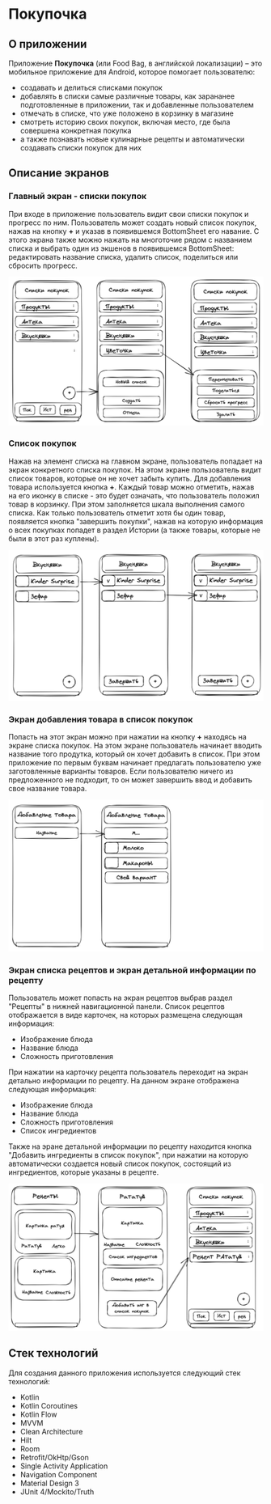 # Покупочка 

## О приложении

Приложение **Покупочка** (или Food Bag, в английской локализации) – это мобильное приложение для Android, которое помогает пользователю:
- создавать и делиться списками покупок
- добавлять в списки самые различные товары, как зарананее подготовленные в приложении, так и добавленные пользователем
- отмечать в списке, что уже положено в корзинку в магазине
- смотреть историю своих покупок, включая место, где была совершена конкретная покупка
- а также познавать новые кулинарные рецепты и автоматически создавать списки покупок для них 

## Описание экранов

### Главный экран - списки покупок

При входе в приложение пользователь видит свои списки покупок и прогресс по ним.
Пользователь может создать новый список покупок, нажав на кнопку **+** и указав в появившемся BottomSheet его навание.
С этого экрана также можно нажать на многоточие рядом с названием списка и выбрать один из экшенов в появившемся BottomSheet: редактировать название списка, удалить список, поделиться или сбросить прогресс.

![Главный экран](/screen_1.png)

### Список покупок

Нажав на элемент списка на главном экране, пользователь попадает на экран конкретного списка покупок. На этом экране пользователь видит список товаров, которые он не хочет забыть купить. Для добавления товара используется кнопка **+**. Каждый товар можно отметить, нажав на его иконку в списке - это будет означать, что пользователь положил товар в корзинку. При этом заполняется шкала выполнения самого списка. Как только пользователь отметит хотя бы один товар, появляется кнопка "завершить покупки", нажав на которую информация о всех покупках попадет в раздел Истории (а также товары, которые не были в этот раз куплены). 

![Список покупок](/screen_2.png)

### Экран добавления товара в список покупок

Попасть на этот экран можно при нажатии на кнопку **+** находясь на экране списка покупок. На этом экране пользователь начинает вводить название того продутка, который он хочет добавить в список. При этом приложение по первым буквам начинает предлагать пользователю уже заготовленные варианты товаров. Если пользователю ничего из предложенного не подходит, то он может завершить ввод и добавить свое название товара.  

![Экран добавления товара в список покупки](/screen_3.png)

### Экран списка рецептов и экран детальной информации по рецепту

Пользователь может попасть на экран рецептов выбрав раздел "Рецепты" в нижней навигационной панели. 
Список рецептов отображается в виде карточек, на которых размещена следующая информация:
- Изображение блюда
- Название блюда
- Сложность приготовления

При нажатии на карточку рецепта пользователь переходит на экран детально информации по рецепту. На данном экране отображена следующая информация:
- Изображение блюда
- Название блюда
- Сложность приготовления
- Список ингредиентов

Также на эране детальной информации по рецепту находится кнопка "Добавить ингредиенты в список покупок", при нажатии на которую автоматически создается новый список покупок, состоящий из ингредиентов, которые указаны в рецепте.

![Экран списка рецептов и экран детальной информации по рецепту](/screen_4.png)

## Стек технологий

Для создания данного приложения используется следующий стек технологий:

- Kotlin
- Kotlin Coroutines
- Kotlin Flow
- MVVM
- Clean Architecture
- Hilt
- Room 
- Retrofit/OkHtp/Gson
- Single Activity Application
- Navigation Component
- Material Design 3
- JUnit 4/Mockito/Truth
